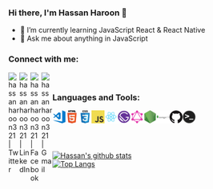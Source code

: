 ### Hi there, I'm Hassan Haroon 👋

- 🌱 I’m currently learning JavaScript React & React Native
- 💬 Ask me about anything in JavaScript

### Connect with me:

[<img align="left" alt="hassanharoon321 | Twitter" width="22px" src="https://cdn.jsdelivr.net/npm/simple-icons@v3/icons/twitter.svg" />][twitter]
[<img align="left" alt="hassanharoon321 | LinkedIn" width="22px" src="https://cdn.jsdelivr.net/npm/simple-icons@v3/icons/linkedin.svg" />][linkedin]
[<img align="left" alt="hassanharoon321 | Facebook" width="22px" src="https://cdn.jsdelivr.net/npm/simple-icons@v3/icons/facebook.svg" />][facebook]
[<img align="left" alt="hassanharoon321 | Gmail" width="22px" src="https://cdn.jsdelivr.net/npm/simple-icons@v3/icons/gmail.svg" />][gmail]


<br />

### Languages and Tools:

<img align="left" alt="Visual Studio Code" width="26px" src="https://raw.githubusercontent.com/github/explore/80688e429a7d4ef2fca1e82350fe8e3517d3494d/topics/visual-studio-code/visual-studio-code.png" />
<img align="left" alt="HTML5" width="26px" src="https://raw.githubusercontent.com/github/explore/80688e429a7d4ef2fca1e82350fe8e3517d3494d/topics/html/html.png" />
<img align="left" alt="CSS3" width="26px" src="https://raw.githubusercontent.com/github/explore/80688e429a7d4ef2fca1e82350fe8e3517d3494d/topics/css/css.png" />
<img align="left" alt="JavaScript" width="26px" src="https://raw.githubusercontent.com/github/explore/80688e429a7d4ef2fca1e82350fe8e3517d3494d/topics/javascript/javascript.png" />
<img align="left" alt="React" width="26px" src="https://raw.githubusercontent.com/github/explore/80688e429a7d4ef2fca1e82350fe8e3517d3494d/topics/react/react.png" />
<img align="left" alt="Gatsby" width="26px" src="https://raw.githubusercontent.com/github/explore/e94815998e4e0713912fed477a1f346ec04c3da2/topics/gatsby/gatsby.png" />
<img align="left" alt="GraphQL" width="26px" src="https://raw.githubusercontent.com/github/explore/80688e429a7d4ef2fca1e82350fe8e3517d3494d/topics/graphql/graphql.png" />
<img align="left" alt="Node.js" width="26px" src="https://raw.githubusercontent.com/github/explore/80688e429a7d4ef2fca1e82350fe8e3517d3494d/topics/nodejs/nodejs.png" />
<img align="left" alt="MongoDB" width="26px" src="https://raw.githubusercontent.com/github/explore/80688e429a7d4ef2fca1e82350fe8e3517d3494d/topics/mongodb/mongodb.png" />
<img align="left" alt="GitHub" width="26px" src="https://raw.githubusercontent.com/github/explore/78df643247d429f6cc873026c0622819ad797942/topics/github/github.png" />
<img align="left" alt="Terminal" width="26px" src="https://raw.githubusercontent.com/github/explore/80688e429a7d4ef2fca1e82350fe8e3517d3494d/topics/terminal/terminal.png" />

<br />
<br />

[twitter]: https://twitter.com/HASSANHAROON323
[facebook]: https://www.facebook.com/profile.php?id=100005944306721
[linkedin]: https://www.linkedin.com/in/hassan-haroon-88740916a
[gmail]: hassanharoon321@gmail.com

<br />
<br />

[![Hassan's github stats](https://github-readme-stats.vercel.app/api?username=hassanharoon321)](https://github.com/anuraghazra/github-readme-stats) <br />
 [![Top Langs](https://github-readme-stats.vercel.app/api/top-langs/?username=hassanharoon321&layout=compact)](https://github.com/anuraghazra/github-readme-stats)

